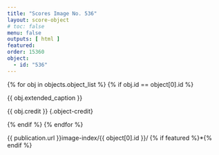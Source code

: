 ```yaml
---
title: "Scores Image No. 536"
layout: score-object
# toc: false
menu: false
outputs: [ html ]
featured: 
order: 15360
object:
  - id: "536"
---
```


{% for obj in objects.object_list %}
{% if obj.id == object[0].id %}

{{ obj.extended_caption }}

{{ obj.credit }} {.object-credit}

{% endif %}
{% endfor %}

<div class="object-credit object-url is-print-only">

{{ publication.url }}image-index/{{ object[0].id }}/ {% if featured %}*{% endif %}

</div>
